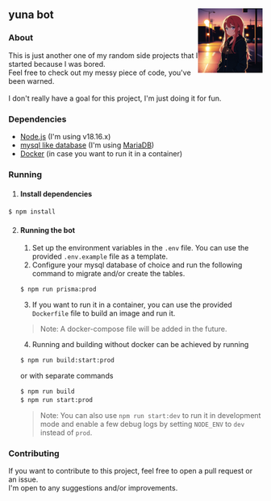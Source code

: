 ## yuna bot <img src="./img/yuna.png" height="128" width="128" align="right">

### About
This is just another one of my random side projects that I started because I was bored.<br>
Feel free to check out my messy piece of code, you've been warned.<br>
<br>
I don't really have a goal for this project, I'm just doing it for fun.<br>

### Dependencies
- [Node.js](https://nodejs.org/en/) (I'm using v18.16.x)
- [mysql like database](https://www.mysql.com/) (I'm using [MariaDB](https://mariadb.org/))
- [Docker](https://www.docker.com/) (in case you want to run it in a container)

### Running

1. #### Install dependencies
```bash
$ npm install
```

2. #### Running the bot
    1. Set up the environment variables in the `.env` file. You can use the provided `.env.example` file as a template.
    2. Configure your mysql database of choice and run the following command to migrate and/or create the tables.
    ```bash
    $ npm run prisma:prod
    ```
    3. If you want to run it in a container, you can use the provided `Dockerfile` file to build an image and run it.
    
    > Note: A docker-compose file will be added in the future.

    4. Running and building without docker can be achieved by running
    ```bash
    $ npm run build:start:prod
    ```
    or with separate commands
    ```bash
    $ npm run build
    $ npm run start:prod
    ```
   
    > Note: You can also use `npm run start:dev` to run it in development mode and enable a few debug logs by setting `NODE_ENV` to `dev` instead of `prod`.

### Contributing
If you want to contribute to this project, feel free to open a pull request or an issue.<br>
I'm open to any suggestions and/or improvements.
   
